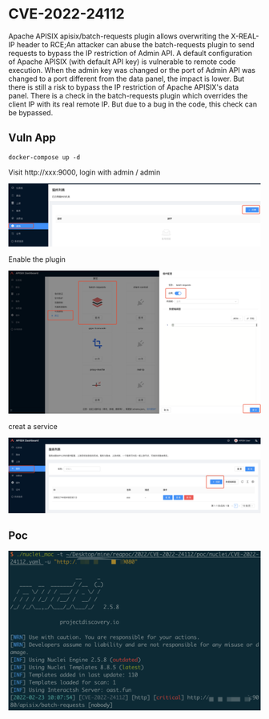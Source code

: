 # CVE-2022-24112

Apache APISIX apisix/batch-requests plugin allows overwriting the X-REAL-IP header to RCE;An attacker can abuse the batch-requests plugin to send requests to bypass the IP restriction of Admin API. A default configuration of Apache APISIX (with default API key) is vulnerable to remote code execution. When the admin key was changed or the port of Admin API was changed to a port different from the data panel, the impact is lower. But there is still a risk to bypass the IP restriction of Apache APISIX's data panel. There is a check in the batch-requests plugin which overrides the client IP with its real remote IP. But due to a bug in the code, this check can be bypassed.

## Vuln App

```
docker-compose up -d
```

Visit http://xxx:9000, login with admin / admin

![](1.png)

Enable the plugin

![](2.png)

creat a service

![](3.png)

## Poc

[](../poc/nuclei/CVE-2022-24112.yaml)

![](4.png)
